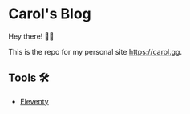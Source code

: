 # Carol's Blog

Hey there! 👋🏼

This is the repo for my personal site https://carol.gg.

## Tools 🛠

- [Eleventy](https://www.11ty.dev/)
